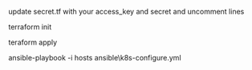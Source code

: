 update secret.tf with your access_key and secret and uncomment lines

terraform init

teraform apply

ansible-playbook -i hosts ansible\k8s-configure.yml


